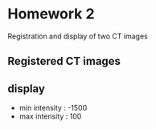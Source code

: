 # Homework 2 
Registration and display of two CT images


## Registered CT images


## display
- min intensity : -1500
- max intensity :  100
